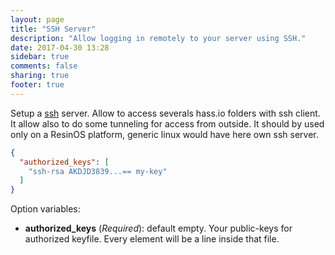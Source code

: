 ```yaml
---
layout: page
title: "SSH Server"
description: "Allow logging in remotely to your server using SSH."
date: 2017-04-30 13:28
sidebar: true
comments: false
sharing: true
footer: true
---
```


Setup a [ssh](https://openssh.org/) server. Allow to access severals hass.io folders with ssh client. It allow also to do some tunneling for access from outside. It should by used only on a ResinOS platform, generic linux would have here own ssh server.

```json
{
  "authorized_keys": [
    "ssh-rsa AKDJD3839...== my-key"
  ]
}
```

Option variables:

- **authorized_keys** (*Required*): default empty. Your public-keys for authorized keyfile. Every element will be a line inside that file.
